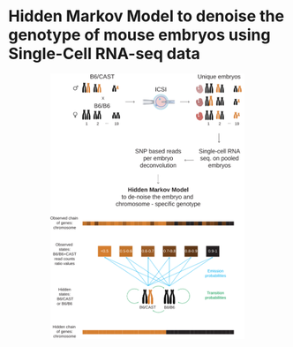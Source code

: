# Hidden Markov Model to denoise the genotype of mouse embryos using Single-Cell RNA-seq data
<div align="center">
  <img src="./images/Figure1_v1.svg" alt="High quality figure" width="70%">
</div>